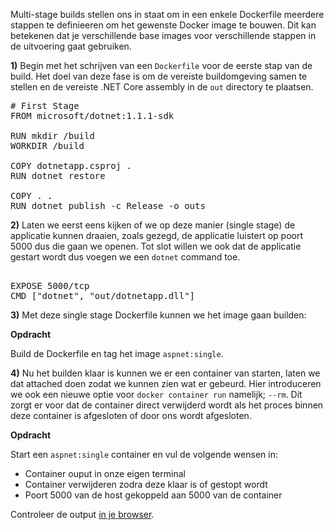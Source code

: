 Multi-stage builds stellen ons in staat om in een enkele Dockerfile meerdere stappen te definieeren om het gewenste Docker image te bouwen. Dit kan betekenen dat je verschillende base images voor verschillende stappen in de uitvoering gaat gebruiken.

**1)** Begin met het schrijven van een `Dockerfile` voor de eerste stap van de build. Het doel van deze fase is om de vereiste buildomgeving samen te stellen en de vereiste .NET Core assembly in de `out` directory te plaatsen. 

<pre class="file" data-filename="Dockerfile" data-target="replace">
# First Stage
FROM microsoft/dotnet:1.1.1-sdk

RUN mkdir /build
WORKDIR /build

COPY dotnetapp.csproj .
RUN dotnet restore

COPY . .
RUN dotnet publish -c Release -o outs
</pre>

**2)** Laten we eerst eens kijken of we op deze manier (single stage) de applicatie kunnen draaien, zoals gezegd, de applicatie luistert op poort 5000 dus die gaan we openen. Tot slot willen we ook dat de applicatie gestart wordt dus voegen we een `dotnet` command toe.

<pre class="file" data-filename="Dockerfile" data-target="append">

EXPOSE 5000/tcp
CMD ["dotnet", "out/dotnetapp.dll"]
</pre>

**3)** Met deze single stage Dockerfile kunnen we het image gaan builden:

**Opdracht**

Build de Dockerfile en tag het image `aspnet:single`.

**4)** Nu het builden klaar is kunnen we er een container van starten, laten we dat attached doen zodat we kunnen zien wat er gebeurd. Hier introduceren we ook een nieuwe optie voor `docker container run` namelijk; `--rm`. Dit zorgt er voor dat de container direct verwijderd wordt als het proces binnen deze container is afgesloten of door ons wordt afgesloten.

**Opdracht**

Start een `aspnet:single` container en vul de volgende wensen in:

* Container ouput in onze eigen terminal
* Container verwijderen zodra deze klaar is of gestopt wordt
* Poort 5000 van de host gekoppeld aan 5000 van de container

Controleer de output [in je browser](https://[[HOST_SUBDOMAIN]]-5000-[[KATACODA_HOST]].environments.katacoda.com/).